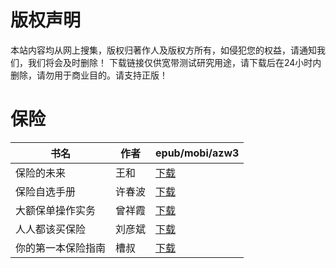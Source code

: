 # 版权声明

本站内容均从网上搜集，版权归著作人及版权方所有，如侵犯您的权益，请通知我们，我们将会及时删除！ 下载链接仅供宽带测试研究用途，请下载后在24小时内删除，请勿用于商业目的。请支持正版！

# 保险

| 书名 | 作者 | epub/mobi/azw3 |
| --- | --- | --- |
| 保险的未来 | 王和 | [下载](https://url89.ctfile.com/f/31084289-1356991489-b536e1?p=8866) |
| 保险自选手册 | 许春波 | [下载](https://url89.ctfile.com/f/31084289-1356991387-717ffd?p=8866) |
| 大额保单操作实务 | 曾祥霞 | [下载](https://url89.ctfile.com/f/31084289-1357049410-6a8850?p=8866) |
| 人人都该买保险 | 刘彦斌 | [下载](https://url89.ctfile.com/f/31084289-1357044769-0ccba8?p=8866) |
| 你的第一本保险指南 | 槽叔 | [下载](https://url89.ctfile.com/f/31084289-1357026943-958d14?p=8866) |

